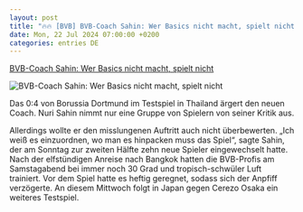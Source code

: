 ```yaml
---
layout: post
title: "🔥🔥 [BVB] BVB-Coach Sahin: Wer Basics nicht macht, spielt nicht"
date: Mon, 22 Jul 2024 07:00:00 +0200
categories: entries DE
---
```

[BVB-Coach Sahin: Wer Basics nicht macht, spielt nicht](https://www.main-spitze.de/sport/fussball/fussball-bundesliga/bvb-coach-sahin-wer-basics-nicht-macht-spielt-nicht-3816271)

![BVB-Coach Sahin: Wer Basics nicht macht, spielt nicht](https://img.main-spitze.de/sport/fussball/fussball-bundesliga/pjpnv4-nuri-sahin/alternates/OG_IMAGE_1200/nuri%20sahin)

Das 0:4 von Borussia Dortmund im Testspiel in Thailand ärgert den neuen Coach. Nuri Sahin nimmt nur eine Gruppe von Spielern von seiner Kritik aus.

Allerdings wollte er den misslungenen Auftritt auch nicht überbewerten. „Ich weiß es einzuordnen, wo man es hinpacken muss das Spiel“, sagte Sahin, der am Sonntag zur zweiten Hälfte zehn neue Spieler eingewechselt hatte. Nach der elfstündigen Anreise nach Bangkok hatten die BVB-Profis am Samstagabend bei immer noch 30 Grad und tropisch-schwüler Luft trainiert. Vor dem Spiel hatte es heftig geregnet, sodass sich der Anpfiff verzögerte. An diesem Mittwoch folgt in Japan gegen Cerezo Osaka ein weiteres Testspiel.

